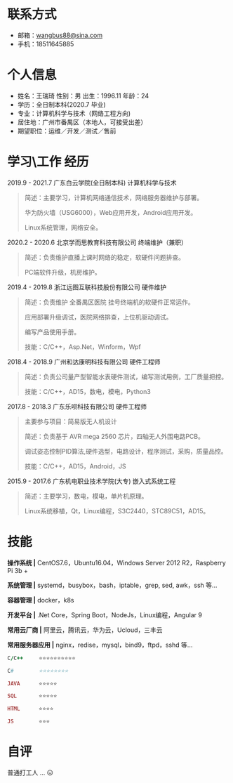 # 联系方式
- 邮箱：wangbus88@sina.com
- 手机：‭18511645885‬

# 个人信息
- 姓名：王瑞琦     性别：男     出生：1996.11     年龄：24
- 学历：全日制本科(2020.7 毕业)
- 专业：计算机科学与技术（网络工程方向)
- 居住地：广州市番禺区（本地人，可接受出差）
- 期望职位：运维／开发／测试／售前

# 学习\工作 经历
2019.9 - 2021.7       广东白云学院(全日制本科)                计算机科学与技术

> 简述：主要学习，计算机网络通信技术，网络服务器维护与部署。
> 
> 华为防火墙（USG6000），Web应用开发，Android应用开发。
> 
> Linux系统管理，网络安全。

2020.2 - 2020.6      北京学而思教育科技有限公司         终端维护（兼职）

> 简述：负责维护直播上课时网络的稳定，软硬件问题排查。
> 
> PC端软件升级，机房维护。

2019.4 - 2019.8       浙江远图互联科技股份有限公司         硬件维护

> 简述：负责维护 全番禺区医院 挂号终端机的软硬件正常运作。
> 
> 应用部署升级调试，医院网络排查，上位机驱动调试。
> 
> 编写产品使用手册。
> 
> 技能：C/C++，Asp.Net，Winform，Wpf

2018.4 - 2018.9       广州和达康明科技有限公司                 硬件工程师

> 简述：负责公司量产型智能水表硬件测试，编写测试用例，工厂质量把控。
> 
> 技能：C/C++，AD15，数电，模电，Python3

2017.8 - 2018.3       广东乐呗科技有限公司                         硬件工程师

> 主要参与项目：简易版无人机设计
> 
> 简述：负责基于 AVR mega 2560 芯片，四轴无人外围电路PCB。
> 
> 调试姿态控制PID算法,硬件选型，电路设计，程序测试，采购，质量品控。
> 
> 技能：C/C++，AD15，Android，JS

2015.9 - 2017.6       广东机电职业技术学院(大专)                嵌入式系统工程

> 简述：主要学习，数电，模电，单片机原理。
> 
> Linux系统移植，Qt，Linux编程，S3C2440，STC89C51，AD15。

# 技能
**操作系统 |** CentOS7.6，Ubuntu16.04，Windows Server 2012 R2，Raspberry Pi 3b +

**系统管理 |** systemd，busybox，bash，iptable，grep, sed, awk，ssh 等...

**容器管理 |** docker，k8s

**开发平台 |** .Net Core，Spring Boot，NodeJs，Linux编程，Angular 9

**常用云厂商 |** 阿里云，腾讯云，华为云，Ucloud，三丰云

**常用服务器应用 |** nginx，redise，mysql，bind9，ftpd，sshd 等...

```ruby
C/C++     ⭐⭐⭐⭐⭐⭐⭐⭐⭐⭐

C#        ⭐⭐⭐⭐⭐⭐⭐⭐

JAVA      ⭐⭐⭐⭐⭐

SQL       ⭐⭐⭐⭐⭐

HTML      ⭐⭐⭐⭐

JS        ⭐⭐⭐
```
# 自评

普通打工人 ... 😑
